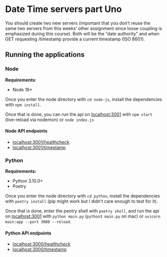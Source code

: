 # Date Time servers part Uno

You should create two new servers (important that you don’t reuse the same two servers from this weeks’ other assignment since loose coupling is emphasized during this course). Both will be the “date authority” and when GET requesting /timestamp provide a current timestamp (ISO 8601).

## Running the applications

### Node

**Requirements:**

- Node 16+

Once you enter the node directory with `cd node-js`, install the dependencies with `npm install`.

Once that is done, you can run the api on [localhost:3001](http://localhost:3001) with `npm start` (live-reload via nodemon) or `node index.js`

#### Node API endpoints

- [localhost:3001/healthcheck](http://localhost:3001/healthcheck)
- [localhost:3001/timestamp](http://localhost:3001/timestamp)

### Python

**Requirements:**

- Python 3.10.0+
- Poetry

Once you enter the node directory with `cd python`, install the dependencies with `poetry install` (pip might work but I didn't care enough to test for it).

Once that is done, enter the peotry shell with `poetry shell`, and run the api on [localhost:3001](http://localhost:3001) with `python main.py` (`python3 main.py` on mac) or `uvicorn main:app --port 3000 --reload`.

#### Python API endpoints

- [localhost:3000/healthcheck](http://localhost:3000/healthcheck)
- [localhost:3000/timestamp](http://localhost:3000/timestamp)
